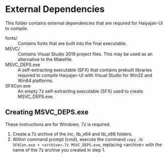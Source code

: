 # External Dependencies

This folder contains external dependencies that are required for Haiyajan-UI to compile.

<dl>
  <dt>fonts/</dt>
  <dd>Contains fonts that are built into the final executable.</dd>
  <dt>MSVC/</dt>
  <dd>Contains Visual Studio 2019 project files. This may be used as an alternative to the Makefile.</dd>
  <dt>MSVC_DEPS.exe</dt>
  <dd>A self-extracting executable (SFX) that contains prebuilt libraries required to compile Haiyajan-UI with Visual Studio for Win32 and Win64 platforms.</dd>
  <dt>SFXCon.exe</dt>
  <dd>An empty 7z self-extracting executable (SFX) used to create MSVC_DEPS.exe.</dd>
</dl>

## Creating MSVC_DEPS.exe

These instructions are for Windows. 7z is required.

1. Create a 7z archive of the inc, lib_x64 and lib_x86 folders.
2. Within command prompt (cmd), execute the command `copy /b SFXCon.exe + <archive>.7z MSVC_DEPS.exe`, replacing \<archive\> with the name of the 7z archive you created in step 1.
